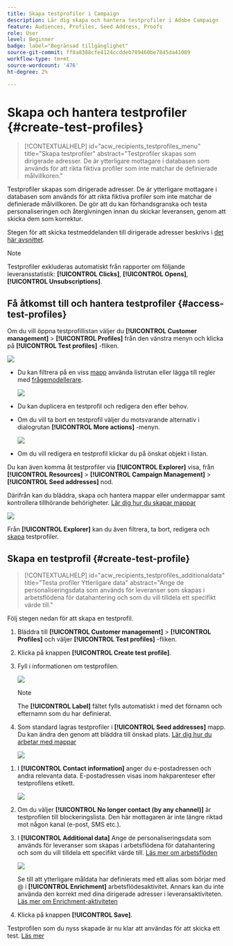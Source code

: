 ```yaml
---
title: Skapa testprofiler i Campaign
description: Lär dig skapa och hantera testprofiler i Adobe Campaign
feature: Audiences, Profiles, Seed Address, Proofs
role: User
level: Beginner
badge: label="Begränsad tillgänglighet"
source-git-commit: ff8a8388cfe4124ccddeb789460be7845da41089
workflow-type: tm+mt
source-wordcount: '476'
ht-degree: 2%

---
```


# Skapa och hantera testprofiler {#create-test-profiles}

>[!CONTEXTUALHELP]
>id="acw_recipients_testprofiles_menu"
>title="Skapa testprofiler"
>abstract="Testprofiler skapas som dirigerade adresser. De är ytterligare mottagare i databasen som används för att rikta fiktiva profiler som inte matchar de definierade målvillkoren."

Testprofiler skapas som dirigerade adresser. De är ytterligare mottagare i databasen som används för att rikta fiktiva profiler som inte matchar de definierade målvillkoren. De gör att du kan förhandsgranska och testa personaliseringen och återgivningen innan du skickar leveransen, genom att skicka dem som korrektur.

<!--Learn more on test profiles in the [Campaign v8 (client console) documentation](https://experienceleague.adobe.com/docs/campaign/campaign-v8/audience/add-profiles/test-profiles.html){target="_blank"}.-->

Stegen för att skicka testmeddelanden till dirigerade adresser beskrivs i [det här avsnittet](../preview-test/test-deliveries.md#test-profiles).

>[!NOTE]
>
>Testprofiler exkluderas automatiskt från rapporter om följande leveransstatistik: **[!UICONTROL Clicks]**, **[!UICONTROL Opens]**, **[!UICONTROL Unsubscriptions]**.

## Få åtkomst till och hantera testprofiler {#access-test-profiles}

Om du vill öppna testprofillistan väljer du **[!UICONTROL Customer management]** > **[!UICONTROL Profiles]** från den vänstra menyn och klicka på **[!UICONTROL Test profiles]** -fliken.

![](assets/test-profile-list.png)

* Du kan filtrera på en viss [mapp](../get-started/permissions.md#folders) använda listrutan eller lägga till regler med [frågemodellerare](../query/query-modeler-overview.md).

  ![](assets/test-profile-list-filters.png)

* Du kan duplicera en testprofil och redigera den efter behov.

* Om du vill ta bort en testprofil väljer du motsvarande alternativ i dialogrutan **[!UICONTROL More actions]** -menyn.

  ![](assets/test-profile-list-delete.png)

* Om du vill redigera en testprofil klickar du på önskat objekt i listan.

Du kan även komma åt testprofiler via **[!UICONTROL Explorer]** visa, från **[!UICONTROL Resources]** > **[!UICONTROL Campaign Management]** > **[!UICONTROL Seed addresses]** nod.

Därifrån kan du bläddra, skapa och hantera mappar eller undermappar samt kontrollera tillhörande behörigheter. [Lär dig hur du skapar mappar](../get-started/permissions.md#folders)

![](assets/test-profiles-folders.png)

Från **[!UICONTROL Explorer]** kan du även filtrera, ta bort, redigera och [skapa](#create-test-profile) testprofiler.

## Skapa en testprofil {#create-test-profile}

>[!CONTEXTUALHELP]
>id="acw_recipients_testprofiles_additionaldata"
>title="Testa profiler Ytterligare data"
>abstract="Ange de personaliseringsdata som används för leveranser som skapas i arbetsflödena för datahantering och som du vill tilldela ett specifikt värde till."

Följ stegen nedan för att skapa en testprofil.

1. Bläddra till **[!UICONTROL Customer management]** > **[!UICONTROL Profiles]** och väljer **[!UICONTROL Test profiles]** -fliken.

1. Klicka på knappen **[!UICONTROL Create test profile]**.

1. Fyll i informationen om testprofilen. <!--Most of the fields are the same as when creating profiles. [Learn more]-->

   ![](assets/test-profile-details.png)

   >[!NOTE]
   >
   >The **[!UICONTROL Label]** fältet fylls automatiskt i med det förnamn och efternamn som du har definierat.

1. Som standard lagras testprofiler i **[!UICONTROL Seed addresses]** mapp. Du kan ändra den genom att bläddra till önskad plats. [Lär dig hur du arbetar med mappar](../get-started/permissions.md#folders)

   ![](assets/test-profile-folder.png)

<!--
You do not need to enter all fields of each tab when creating a seed address. Missing personalization elements are entered randomly during delivery analysis. (Not valid?)
-->

1. I **[!UICONTROL Contact information]** anger du e-postadressen och andra relevanta data. E-postadressen visas inom hakparenteser efter testprofilens etikett.

   ![](assets/test-profile-address.png)

1. Om du väljer **[!UICONTROL No longer contact (by any channel)]** är testprofilen till blockeringslista. Den här mottagaren är inte längre riktad mot någon kanal (e-post, SMS etc.).

1. I **[!UICONTROL Additional data]** Ange de personaliseringsdata som används för leveranser som skapas i arbetsflödena för datahantering och som du vill tilldela ett specifikt värde till. [Läs mer om arbetsflöden](../workflows/gs-workflows.md)

   ![](assets/test-profile-additional-data.png)

   Se till att ytterligare måldata har definierats med ett alias som börjar med @ i **[!UICONTROL Enrichment]** arbetsflödesaktivitet. Annars kan du inte använda den korrekt med dina dirigerade adresser i leveransaktiviteten. [Läs mer om Enrichment-aktiviteten](../workflows/activities/enrichment.md)

1. Klicka på knappen **[!UICONTROL Save]**.

Testprofilen som du nyss skapade är nu klar att användas för att skicka ett test. [Läs mer](../preview-test/test-deliveries.md#test-profiles)

<!--Use test profiles in Direct mail? cf v7/v8-->



